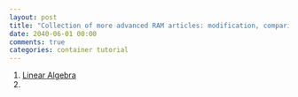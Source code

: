 ```yaml
---
layout: post
title: "Collection of more advanced RAM articles: modification, comparison etc."
date: 2040-06-01 00:00
comments: true
categories: container tutorial
---
```


<a name="top"></a>

1. [Linear Algebra](http://tbates.github.io/models/tutorial/2020/04/10/Linear-algebra.html)
2. 
